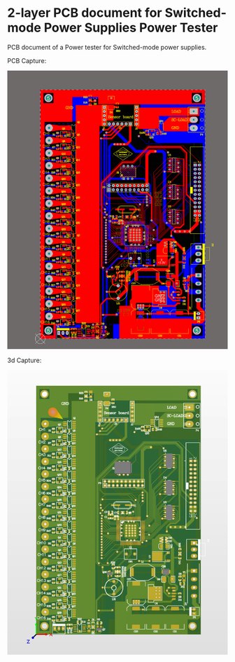# 2-layer PCB document for Switched-mode Power Supplies Power Tester
PCB document of a Power tester for Switched-mode power supplies.

PCB Capture:


![power_tester](https://raw.githubusercontent.com/parhamsoltani/SMPS_tester/main/pcb.png?token=GHSAT0AAAAAACGMJENCRHGSPKWFUSPXSKXEZIPJUGA)



3d Capture:


![power_tester_3d](https://raw.githubusercontent.com/parhamsoltani/SMPS_tester/main/3d.png?token=GHSAT0AAAAAACGMJENDNRCTRLPBVQJMFQLQZIPJXNQ)
